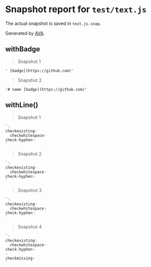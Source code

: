 # Snapshot report for `test/text.js`

The actual snapshot is saved in `text.js.snap`.

Generated by [AVA](https://ava.li).

## withBadge

> Snapshot 1

    ' [badge](https://github.com)'

> Snapshot 2

    '# name [badge](https://github.com)'

## withLine()

> Snapshot 1

    `␊
    checkexisting␊
      checkwhitespace␊
    check-hyphen␊
    `

> Snapshot 2

    `␊
    checkexisting␊
      checkwhitespace␊
    check-hyphen␊
    `

> Snapshot 3

    `␊
    checkexisting␊
      checkwhitespace␊
    check-hyphen␊
    `

> Snapshot 4

    `␊
    checkexisting␊
      checkwhitespace␊
    check-hyphen␊
    ␊
    checkmissing␊
    `
